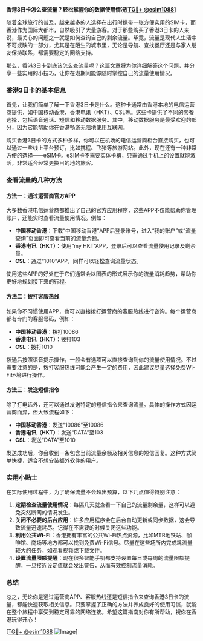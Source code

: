 **香港3日卡怎么查流量？轻松掌握你的数据使用情况[[TG💪+ @esim1088](https://t.me/s/esim1088)]**

随着全球旅行的普及，越来越多的人选择在出行时携带一张方便实用的SIM卡，而香港作为国际大都市，自然吸引了大量游客。对于那些购买了香港3日卡的人来说，最关心的问题之一就是如何查询自己的剩余流量。毕竟，流量是现代人生活中不可或缺的一部分，尤其是在陌生的城市里，无论是导航、查找餐厅还是与家人朋友保持联系，都需要稳定的网络支持。

那么，香港3日卡到底该怎么查流量呢？这篇文章将为你详细解答这个问题，并分享一些实用的小技巧，让你在港期间能够随时掌控自己的流量使用情况。

### 香港3日卡的基本信息

首先，让我们简单了解一下香港3日卡是什么。这种卡通常由香港本地的电信运营商提供，如中国移动香港、香港电讯（HKT）、CSL等。这些卡提供了不同的套餐选择，包括语音通话、短信和移动数据服务。其中，移动数据服务是最受欢迎的部分，因为它能帮助你在香港畅游无阻地使用互联网。

购买香港3日卡的方式多种多样，你可以在机场的电信运营商柜台直接购买，也可以通过一些线上平台预订，比如携程、飞猪等旅游网站。此外，现在还有一种非常方便的选择——eSIM卡。eSIM卡不需要实体卡槽，只需通过手机上的设置就能激活，非常适合经常更换目的地的旅客。

### 查看流量的几种方法

#### 方法一：通过运营商官方APP

大多数香港电信运营商都推出了自己的官方应用程序，这些APP不仅能帮助你管理账户，还能实时查看流量使用情况。例如：

- **中国移动香港**：下载“中国移动香港”APP后登录账号，进入“我的账户”或“流量查询”页面即可查看当前的流量余额。
- **香港电讯（HKT）**：使用“my HKT”APP，登录后可以查看流量使用记录及剩余量。
- **CSL**：通过“1010”APP，同样可以轻松查询流量状态。

使用这些APP的好处在于它们通常会以图表的形式展示你的流量消耗趋势，帮助你更好地规划接下来的行程。

#### 方法二：拨打客服热线

如果你不习惯使用APP，也可以直接拨打运营商的客服热线进行咨询。每个运营商都有专门的客服号码，例如：

- **中国移动香港**：拨打10086
- **香港电讯（HKT）**：拨打103
- **CSL**：拨打1010

拨通后按照语音提示操作，一般会有选项可以直接查询到你的流量使用情况。不过需要注意的是，拨打客服热线可能会产生一定的费用，因此建议尽量选择免费Wi-Fi环境进行操作。

#### 方法三：发送短信指令

除了打电话外，还可以通过发送特定的短信指令来查询流量。具体的操作方式因运营商而异，但大致流程如下：

- **中国移动香港**：发送“10086”至10086
- **香港电讯（HKT）**：发送“DATA”至103
- **CSL**：发送“DATA”至1010

发送成功后，你会收到一条包含当前流量余额及相关信息的短信回复。这种方式简单快捷，适合不想安装额外软件的用户。

### 实用小贴士

在实际使用过程中，为了确保流量不会超出预算，以下几点值得特别注意：

1. **定期检查流量使用情况**：每隔几天就查看一下自己的流量剩余量，这样可以避免突然断网的情况发生。
2. **关闭不必要的后台应用**：许多应用程序会在后台自动更新或同步数据，这会导致流量迅速耗尽。记得在不需要的时候关闭这些功能。
3. **利用公共Wi-Fi**：香港拥有丰富的公共Wi-Fi热点资源，比如MTR地铁站、咖啡馆、商场等地方都可以找到免费Wi-Fi信号。尽量在这些场所内完成耗流量较大的任务，如观看视频或下载文件。
4. **设置流量限额提醒**：现在很多智能手机都支持设置每日或每周的流量限额提醒，一旦接近设定值就会发出警告，从而有效控制流量消耗。

### 总结

总之，无论你是通过运营商APP、客服热线还是短信指令来查询香港3日卡的流量，都能快速获取相关信息。只要掌握了正确的方法并养成良好的使用习惯，就能在整个旅程中享受到稳定可靠的网络连接。希望这篇指南对你有所帮助，祝你在香港玩得开心！

[[TG💪+ @esim1088](https://t.me/s/esim1088) ![Image](https://i.postimg.cc/4NQfJmqS/Snipaste-2025-05-13-00-14-12.png)]